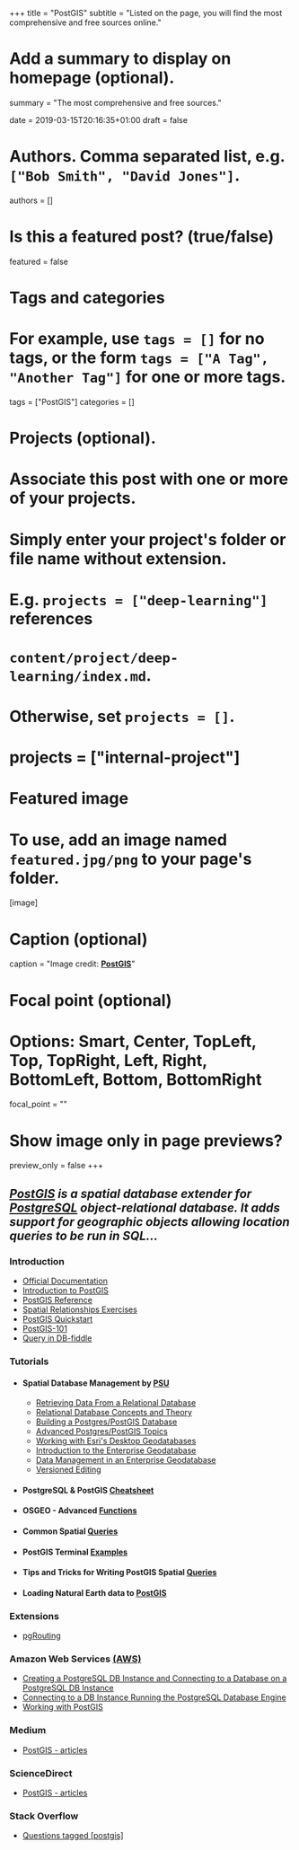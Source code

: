+++
title = "PostGIS"
subtitle = "Listed on the page, you will find the most comprehensive and free sources online."

# Add a summary to display on homepage (optional).
summary = "The most comprehensive and free sources."

date = 2019-03-15T20:16:35+01:00
draft = false

# Authors. Comma separated list, e.g. `["Bob Smith", "David Jones"]`.
authors = []

# Is this a featured post? (true/false)
featured = false

# Tags and categories
# For example, use `tags = []` for no tags, or the form `tags = ["A Tag", "Another Tag"]` for one or more tags.
tags = ["PostGIS"]
categories = []

# Projects (optional).
#   Associate this post with one or more of your projects.
#   Simply enter your project's folder or file name without extension.
#   E.g. `projects = ["deep-learning"]` references
#   `content/project/deep-learning/index.md`.
#   Otherwise, set `projects = []`.
# projects = ["internal-project"]

# Featured image
# To use, add an image named `featured.jpg/png` to your page's folder.
[image]
  # Caption (optional)
  caption = "Image credit: [**PostGIS**](https://postgis.net/)"

  # Focal point (optional)
  # Options: Smart, Center, TopLeft, Top, TopRight, Left, Right, BottomLeft, Bottom, BottomRight
  focal_point = ""

  # Show image only in page previews?
  preview_only = false
+++

##  **_[PostGIS](https://www.python.org/)_** _is a spatial database extender for [PostgreSQL](https://www.postgresql.org/) object-relational database. It adds support for geographic objects allowing location queries to be run in SQL..._

### Introduction

- [Official Documentation](http://postgis.net/documentation/)
- [Introduction to PostGIS](https://postgis.net/workshops/postgis-intro/)
- [PostGIS Reference](http://postgis.net/docs/reference.html)
- [Spatial Relationships Exercises](http://postgis.net/workshops/postgis-intro/spatial_relationships_exercises.html#)
- [PostGIS Quickstart](https://live.osgeo.org/archive/11.0/en/quickstart/postgis_quickstart.html)
- [PostGIS-101](https://github.com/maptime/postgis-101/blob/master/postgis-101.md)
- [Query in DB-fiddle](https://www.db-fiddle.com/)


### Tutorials
- #### Spatial Database Management by [PSU](https://www.e-education.psu.edu/spatialdb/syllabus)

  - [Retrieving Data From a Relational Database](https://www.e-education.psu.edu/spatialdb/l1.html)
  - [Relational Database Concepts and Theory](https://www.e-education.psu.edu/spatialdb/l2.html)
  - [Building a Postgres/PostGIS Database](https://www.e-education.psu.edu/spatialdb/l3.html)
  - [Advanced Postgres/PostGIS Topics](https://www.e-education.psu.edu/spatialdb/l4.html)
  - [Working with Esri's Desktop Geodatabases](https://www.e-education.psu.edu/spatialdb/l5.html)
  - [Introduction to the Enterprise Geodatabase](https://www.e-education.psu.edu/spatialdb/l6.html)
  - [Data Management in an Enterprise Geodatabase](https://www.e-education.psu.edu/spatialdb/l7.html)
  - [Versioned Editing](https://www.e-education.psu.edu/spatialdb/l8.html)

- #### PostgreSQL & PostGIS [Cheatsheet](https://gist.github.com/clhenrick/ebc8dc779fb6f5ee6a88#postgis-1)

- #### OSGEO - Advanced [Functions](http://revenant.ca/www/postgis/workshop/advanced.html)

- #### Common Spatial [Queries](https://gist.github.com/clhenrick/ebc8dc779fb6f5ee6a88#common-spatial-queries)
- #### PostGIS Terminal [Examples](https://giswiki.hsr.ch/PostGIS_Terminal_Examples)
- #### Tips and Tricks for Writing PostGIS Spatial [Queries](https://www.bostongis.com/downloads/oscon2009/Oscon2009_PostGISTips.pdf)
- #### Loading Natural Earth data to [PostGIS](https://gisforthought.com/loading-natural-earth-data-to-postgis-postgresql/)


### Extensions
- [pgRouting](https://live.osgeo.org/archive/10.5/en/quickstart/pgrouting_quickstart.html)


### Amazon Web Services [(AWS)](https://aws.amazon.com/)
- [Creating a PostgreSQL DB Instance and Connecting to a Database on a PostgreSQL DB Instance](https://docs.aws.amazon.com/AmazonRDS/latest/UserGuide/CHAP_GettingStarted.CreatingConnecting.PostgreSQL.html)
- [Connecting to a DB Instance Running the PostgreSQL Database Engine](https://docs.aws.amazon.com/AmazonRDS/latest/UserGuide/USER_ConnectToPostgreSQLInstance.html)
- [Working with PostGIS](https://docs.aws.amazon.com/AmazonRDS/latest/UserGuide/Appendix.PostgreSQL.CommonDBATasks.html#Appendix.PostgreSQL.CommonDBATasks.PostGIS)

### Medium
- [PostGIS - articles](https://medium.com/tag/postgis/latest)

### ScienceDirect
- [PostGIS - articles](https://www.sciencedirect.com/search/advanced?qs=postgis&origin=article&zone=qSearch)

### Stack Overflow
- [Questions tagged [postgis]](https://stackoverflow.com/questions/tagged/postgis)
